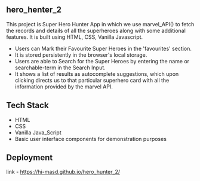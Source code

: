 ## hero_henter_2

This project is Super Hero Hunter App in which we use marvel_API() to fetch the records and details of all the superheroes along with some additional features. It is built using HTML, CSS, Vanilla Javascript.
<ul>
<li>Users can Mark their Favourite Super Heroes in the 'favourites' section.</li> 
  <li>It is stored persistently in the browser's local storage.</li>
<li>Users are able to Search for the Super Heroes by entering the name or searchable-term in the Search Input.</li>
  <li>It shows a list of results as autocomplete suggestions, which upon clicking directs us to that particular superhero card with all the information provided by the marvel API.</li>
</ul>

## Tech Stack

<ul>
<li>HTML</li>
<li>CSS</li>
<li> Vanilla Java_Script</li>
<li>Basic user interface components for demonstration purposes</li>
</ul>

## Deployment

link - https://hi-masd.github.io/hero_hunter_2/

